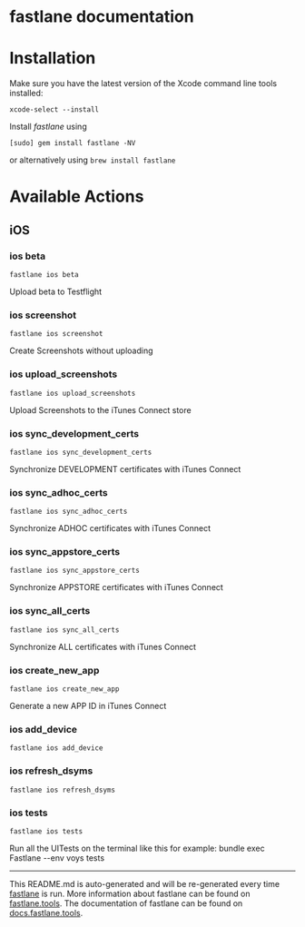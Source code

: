 fastlane documentation
================
# Installation

Make sure you have the latest version of the Xcode command line tools installed:

```
xcode-select --install
```

Install _fastlane_ using
```
[sudo] gem install fastlane -NV
```
or alternatively using `brew install fastlane`

# Available Actions
## iOS
### ios beta
```
fastlane ios beta
```
Upload beta to Testflight
### ios screenshot
```
fastlane ios screenshot
```
Create Screenshots without uploading
### ios upload_screenshots
```
fastlane ios upload_screenshots
```
Upload Screenshots to the iTunes Connect store
### ios sync_development_certs
```
fastlane ios sync_development_certs
```
Synchronize DEVELOPMENT certificates with iTunes Connect
### ios sync_adhoc_certs
```
fastlane ios sync_adhoc_certs
```
Synchronize ADHOC certificates with iTunes Connect
### ios sync_appstore_certs
```
fastlane ios sync_appstore_certs
```
Synchronize APPSTORE certificates with iTunes Connect
### ios sync_all_certs
```
fastlane ios sync_all_certs
```
Synchronize ALL certificates with iTunes Connect
### ios create_new_app
```
fastlane ios create_new_app
```
Generate a new APP ID in iTunes Connect
### ios add_device
```
fastlane ios add_device
```

### ios refresh_dsyms
```
fastlane ios refresh_dsyms
```

### ios tests
```
fastlane ios tests
```
Run all the UITests on the terminal like this for example: bundle exec Fastlane --env voys tests

----

This README.md is auto-generated and will be re-generated every time [fastlane](https://fastlane.tools) is run.
More information about fastlane can be found on [fastlane.tools](https://fastlane.tools).
The documentation of fastlane can be found on [docs.fastlane.tools](https://docs.fastlane.tools).
